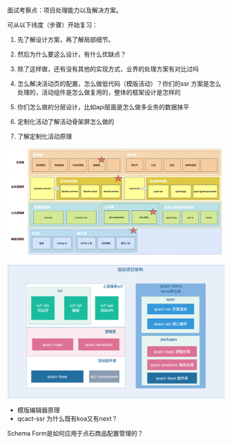 面试考察点：项目处理能力以及解决方案。

可从以下纬度（步骤）开始复习：
1. 先了解设计方案，再了解局部细节。

2. 然后为什么要这么设计，有什么优缺点？

3. 除了这样做，还有没有其他的实现方式，业界的处理方案有对比过吗

4. 怎么解决活动页的配置，怎么做低代码（模版活动）？你们的ssr 方案是怎么处理的，活动组件是怎么做复用的，整体的框架设计是怎样的

5. 你们怎么做的分层设计，比如api层面是怎么做多业务的数据抹平

6. 定制化活动了解活动骨架屏怎么做的

7. 了解定制化活动原理


![img](./picture/运营项目相关梳理.assets/Frames.png)

![img](./picture/运营项目相关梳理.assets/Frames2.png)


* 模版编辑器原理
* qcact-ssr 为什么既有koa又有next？

Schema Form是如何应用于点石商品配置管理的？